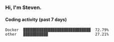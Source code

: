 ### Hi, I'm Steven.

#### Coding activity (past 7 days)
```
Docker  ▓▓▓▓▓▓▓▓▓▓▓▓▓▓▓▓▓▓▓▓▓▓▓▓▓▓▓▓▓▓  72.79%
other   ▓▓▓▓▓▓▓▓▓▓▓                     27.21%
```
